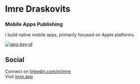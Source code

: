# Imre Draskovits 
### Mobile Apps Publishing   

I build native mobile apps, primarily focused on Apple platforms.  

[![gpg-key-id](https://img.shields.io/badge/0x11EAFF97DFABC95D-blue?label=GPG-key)](https://github.com/notimre.gpg)

## Social

Connect on [linkedin.com/in/imre](https://linkedin.com/in/imre)    
Visit [imre.app](https://imre.app/)   
